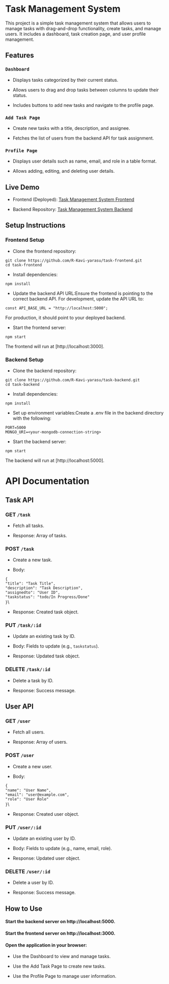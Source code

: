 # Task Management System

This project is a simple task management system that allows users to manage tasks with drag-and-drop functionality, create tasks, and manage users. It includes a dashboard, task creation page, and user profile management.

## Features

### `Dashboard`

* Displays tasks categorized by their current status.

* Allows users to drag and drop tasks between columns to update their status.

* Includes buttons to add new tasks and navigate to the profile page.

### `Add Task Page`

* Create new tasks with a title, description, and assignee.

* Fetches the list of users from the backend API for task assignment.

### `Profile Page`

* Displays user details such as name, email, and role in a table format.

* Allows adding, editing, and deleting user details.

## Live Demo

* Frontend (Deployed): [Task Management System Frontend](https://task-frontend-chi.vercel.app/)

* Backend Repository: [Task Management System Backend](https://github.com/R-Kavi-yarasu/task-backend)

## Setup Instructions

### Frontend Setup

* Clone the frontend repository:

 `git clone https://github.com/R-Kavi-yarasu/task-frontend.git `\
 `cd task-frontend`

* Install dependencies:

`npm install`

* Update the backend API URL:Ensure the frontend is pointing to the correct backend API. For development, update the API URL to:

`const API_BASE_URL = "http://localhost:5000";`

For production, it should point to your deployed backend.

* Start the frontend server:

`npm start`

The frontend will run at [http://localhost:3000].

### Backend Setup

* Clone the backend repository:

`git clone https://github.com/R-Kavi-yarasu/task-backend.git`\
`cd task-backend`

* Install dependencies:

`npm install`

* Set up environment variables:Create a .env file in the backend directory with the following:

`PORT=5000`\
`MONGO_URI=<your-mongodb-connection-string>`

* Start the backend server:

`npm start`

The backend will run at [http://localhost:5000].

# API Documentation

## Task API

### GET `/task`

* Fetch all tasks.

* Response: Array of tasks.

### POST `/task`

* Create a new task.

* Body:

`{`\
  `"title": "Task Title",`\
  `"description": "Task Description",`\
  `"assignedto": "User ID",`\
  `"taskstatus": "todo/In Progress/Done"`\
`}`\

* Response: Created task object.

### PUT `/task/:id`

* Update an existing task by ID.

* Body: Fields to update (e.g., `taskstatus`).

* Response: Updated task object.

### DELETE `/task/:id`

* Delete a task by ID.

* Response: Success message.

## User API

### GET `/user`

* Fetch all users.

* Response: Array of users.

### POST `/user`

* Create a new user.

* Body:

`{`\
  `"name": "User Name",`\
  `"email": "user@example.com",`\
  `"role": "User Role"`\
`}`\

* Response: Created user object.

### PUT `/user/:id`

* Update an existing user by ID.

* Body: Fields to update (e.g., name, email, role).

* Response: Updated user object.

### DELETE `/user/:id`

* Delete a user by ID.

* Response: Success message.

## How to Use

#### Start the backend server on http://localhost:5000.

#### Start the frontend server on http://localhost:3000.

#### Open the application in your browser:

* Use the Dashboard to view and manage tasks.

* Use the Add Task Page to create new tasks.

* Use the Profile Page to manage user information.